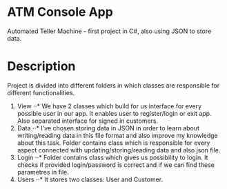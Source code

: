 # ATM Console App
Automated Teller Machine - first project in C#, also using JSON to store data. 

# Description
Project is divided into different folders in which classes are responsible for different functionalities.

1. View
⋅⋅* We have 2 classes which build for us interface for every possible user in our app. It enables user to register/login or exit app. Also separated interface for signed in customers.
2. Data
⋅⋅* I've chosen storing data in JSON in order to learn about writing/reading data in this file format and also improve my knowledge about this task. Folder contains class which is responsible for every aspect connected with updating/storing/reading data and also json file.
3. Login
⋅⋅* Folder contains class which gives us possibility to login. It checks if provided login/password is correct and if we can find these parametres in file. 
4. Users
⋅⋅* It stores two classes: User and Customer. 

